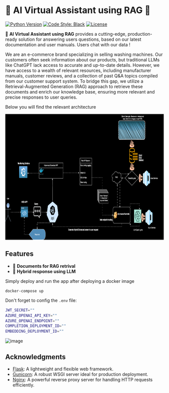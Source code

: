 # 🤖 AI Virtual Assistant using RAG 🤖 

[![Python Version](https://img.shields.io/badge/python-3.12.7%2B-blue)](https://www.python.org/)
[![Code Style: Black](https://img.shields.io/badge/code%20style-black-000000.svg)](https://github.com/psf/black)
[![License](https://img.shields.io/github/license/xarismallios/Virtual_Assistant_with_RAG/blob/main/LICENSE)](LICENSE)

🤖  **AI Virtual Assistant using RAG** provides a cutting-edge, production-ready solution for answering users questions, based on our latest documentation and user manuals. Users chat with our data !


We are an e-commerce brand specializing in selling washing machines. Our customers often seek information about our products, but traditional LLMs like ChatGPT lack access to accurate and up-to-date details. However, we have access to a wealth of relevant resources, including manufacturer manuals, customer reviews, and a collection of past Q&A topics compiled from our customer support system. To bridge this gap, we utilize a Retrieval-Augmented Generation (RAG) approach to retrieve these documents and enrich our knowledge base, ensuring more relevant and precise responses to user queries.


Below you will find the relevant architecture

<img width="1000" height="400" alt="image" src= "https://github.com/xarismallios/Virtual_Assistant_with_RAG/blob/main/architecture/ai_llm_rag-5.drawio.svg" />

## Features

- 🌟 **Documents for RAG retrival**
- 🚀 **Hybrid response using LLM**


Simply deploy and run the app after deploying a docker image
```
docker-compose up
```

Don't forget to config the `.env` file:

```bash
JWT_SECRET=""
AZURE_OPENAI_API_KEY=""
AZURE_OPENAI_ENDPOINT=""
COMPLETION_DEPLOYMENT_ID=""
EMBEDDING_DEPLOYMENT_ID=""
```

<img width="764" alt="image" src="https://github.com/user-attachments/assets/77a1f8e4-8b3f-4182-b5ee-0b1355db8a52" />


## Acknowledgments

- [Flask](https://flask.palletsprojects.com/): A lightweight and flexible web framework.
- [Gunicorn](https://gunicorn.org/): A robust WSGI server ideal for production deployment.
- [Nginx](https://nginx.org/): A powerful reverse proxy server for handling HTTP requests efficiently.

